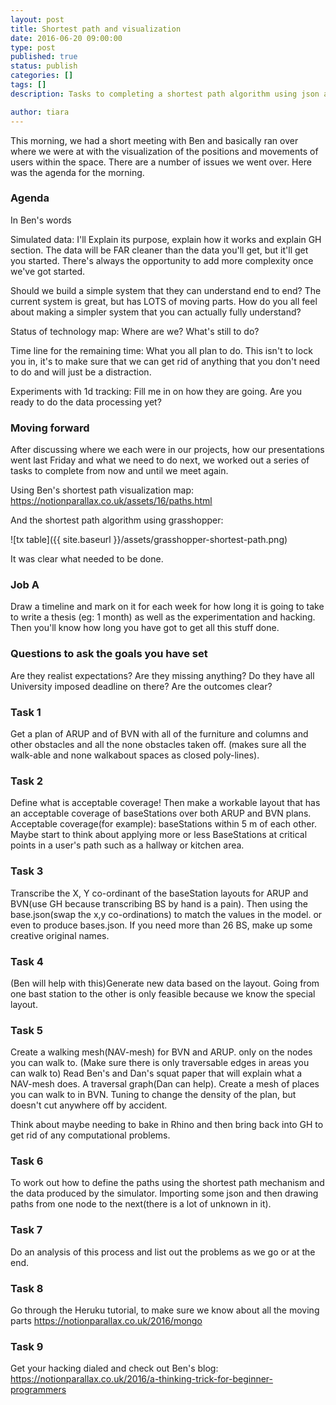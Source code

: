 ```yaml
---
layout: post
title: Shortest path and visualization
date: 2016-06-20 09:00:00
type: post
published: true
status: publish
categories: []
tags: []
description: Tasks to completing a shortest path algorithm using json and Grasshopper

author: tiara
---
```


This morning, we had a short meeting with Ben and basically ran over where we were at with the visualization of the positions and movements of users within the space. There are a number of issues we went over. Here was the agenda for the morning. 

### Agenda 

In Ben's words

Simulated data: I'll Explain its purpose, explain how it works and explain GH section. The data will be FAR cleaner than the data you'll get, but it'll get you started. There's always the opportunity to add more complexity once we've got started.

Should we build a simple system that they can understand end to end?
The current system is great, but has LOTS of moving parts. How do you all feel about making a simpler system that you can actually fully understand?

Status of technology map: Where are we? What's still to do?

Time line for the remaining time: What you all plan to do. This isn't to lock you in, it's to make sure that we can get rid of anything that you don't need to do and will just be a distraction.

Experiments with 1d tracking: Fill me in on how they are going. Are you ready to do the data processing yet? 

### Moving forward

After discussing where we each were in our projects, how our presentations went last Friday and what we need to do next, we worked out a series of tasks to complete from now and until we meet again. 

Using Ben's shortest path visualization map: https://notionparallax.co.uk/assets/16/paths.html

And the shortest path algorithm using grasshopper:

![tx table]({{ site.baseurl }}/assets/grasshopper-shortest-path.png)

It was clear what needed to be done. 

### Job A

Draw a timeline and mark on it for each week for how long it is going to take to write a thesis (eg: 1 month) as well as the experimentation and hacking. Then you'll know how long you have got to get all this stuff done. 

### Questions to ask the goals you have set

Are they realist expectations?
Are they missing anything?
Do they have all University imposed deadline on there?
Are the outcomes clear?


### Task 1

Get a plan of ARUP and of BVN with all of the furniture and columns and other obstacles and all the none obstacles taken off. (makes sure all the walk-able and none walkabout spaces as closed poly-lines). 

### Task 2

Define what is acceptable coverage! Then make a workable layout that has an acceptable coverage of baseStations over both ARUP and BVN plans. Acceptable coverage(for example): baseStations within 5 m of each other. Maybe start to think about applying more or less BaseStations at critical points in a user's path such as a hallway or kitchen area. 

### Task 3

Transcribe the X, Y co-ordinant of the baseStation layouts for ARUP and BVN(use GH because transcribing BS by hand is a pain). 
Then using the base.json(swap the x,y co-ordinations) to match the values in the model.  or even to produce bases.json. If you need more than 26 BS, make up some creative original names. 

### Task 4

(Ben will help with this)Generate new data based on the layout. Going from one bast station to the other is only feasible because we know the special layout.

### Task 5

Create a walking mesh(NAV-mesh) for BVN and ARUP. only on the nodes you can walk to. (Make sure there is only traversable edges in areas you can walk to) Read Ben's and Dan's squat paper that will explain what a NAV-mesh does. A traversal graph(Dan can help). Create a mesh of places you can walk to in BVN. Tuning to change the density of the plan, but doesn't cut anywhere off  by accident. 

Think about maybe needing to bake in Rhino and then bring back into GH to get rid of any computational problems.

### Task 6

To work out how to define the paths using the shortest path mechanism and the data produced by the simulator. Importing some json and then drawing paths from one node to the next(there is a lot of unknown in it).

### Task 7

Do an analysis of this process and list out the problems as we go or at the end.

### Task 8

Go through the Heruku tutorial, to make sure we know about all the moving parts 
https://notionparallax.co.uk/2016/mongo

### Task 9

Get your hacking dialed and check out Ben's blog: 
https://notionparallax.co.uk/2016/a-thinking-trick-for-beginner-programmers
